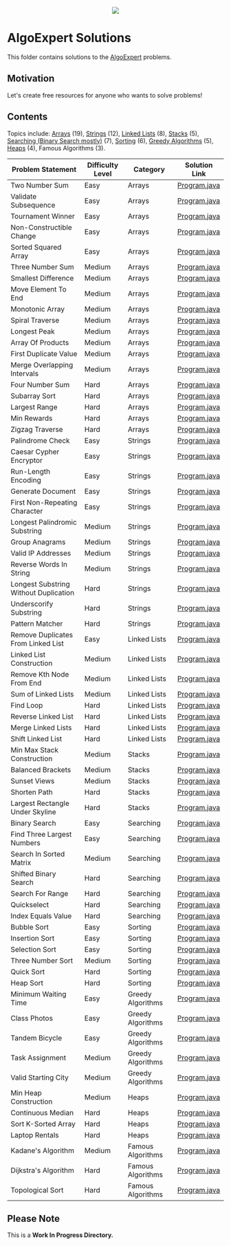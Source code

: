 <p align="center">
  <img src="https://raw.githubusercontent.com/alpha037/Data-Structures-and-Algorithms/main/AlgoExSolutions/img/algoexpert.png">
</p>

# AlgoExpert Solutions

This folder contains solutions to the [AlgoExpert](https://algoexpert.io) problems.

## Motivation

Let's create free resources for anyone who wants to solve problems!

## Contents

Topics include: [Arrays](https://www.geeksforgeeks.org/arrays-in-java/) (19), [Strings](https://www.geeksforgeeks.org/strings-in-java/) (12), [Linked Lists](https://www.geeksforgeeks.org/implementing-a-linked-list-in-java-using-class/) (8), [Stacks](https://www.geeksforgeeks.org/stack-data-structure-introduction-program/) (5), [Searching (Binary Search mostly)](https://www.geeksforgeeks.org/binary-search/) (7), [Sorting](https://www.geeksforgeeks.org/sorting-algorithms/#algo) (6), [Greedy Algorithms](https://www.geeksforgeeks.org/greedy-algorithms/) (5), [Heaps](https://www.geeksforgeeks.org/binary-heap/) (4), Famous Algorithms (3).

| Problem Statement                     | Difficulty Level | Category          | Solution Link                                                        |
| ------------------------------------- | ---------------- | ----------------- | -------------------------------------------------------------------- |
| Two Number Sum                        | Easy             | Arrays            | [Program.java](Easy/TwoNumberSum/Program.java)                       |
| Validate Subsequence                  | Easy             | Arrays            | [Program.java](Easy/ValidateSubSequence/Program.java)                |
| Tournament Winner                     | Easy             | Arrays            | [Program.java](Easy/TournamentWinner/Program.java)                   |
| Non-Constructible Change              | Easy             | Arrays            | [Program.java](Easy/NonConstructibleChange/Program.java)             |
| Sorted Squared Array                  | Easy             | Arrays            | [Program.java](Easy/SortedSquaredArray/Program.java)                 |
| Three Number Sum                      | Medium           | Arrays            | [Program.java](Medium/ThreeNumberSum/Program.java)                   |
| Smallest Difference                   | Medium           | Arrays            | [Program.java](Medium/SmallestDifference/Program.java)               |
| Move Element To End                   | Medium           | Arrays            | [Program.java](Medium/MoveElementToEnd/Program.java)                 |
| Monotonic Array                       | Medium           | Arrays            | [Program.java](Medium/MonotonicArray/Program.java)                   |
| Spiral Traverse                       | Medium           | Arrays            | [Program.java](Medium/SpiralTraverse/Program.java)                   |
| Longest Peak                          | Medium           | Arrays            | [Program.java](Medium/LongestPeak/Program.java)                      |
| Array Of Products                     | Medium           | Arrays            | [Program.java](Medium/ArrayofProducts/Program.java)                  |
| First Duplicate Value                 | Medium           | Arrays            | [Program.java](Medium/FirstDuplicateValue/Program.java)              |
| Merge Overlapping Intervals           | Medium           | Arrays            | [Program.java](Medium/MergeOverlappingIntervals/Program.java)        |
| Four Number Sum                       | Hard             | Arrays            | [Program.java](Hard/FourNumberSum/Program.java)                      |
| Subarray Sort                         | Hard             | Arrays            | [Program.java](Hard/SubarraySort/Program.java)                       |
| Largest Range                         | Hard             | Arrays            | [Program.java](Hard/LargestRange/Program.java)                       |
| Min Rewards                           | Hard             | Arrays            | [Program.java](Hard/MinRewards/Program.java)                         |
| Zigzag Traverse                       | Hard             | Arrays            | [Program.java](Hard/ZigzagTraverse/Program.java)                     |
| Palindrome Check                      | Easy             | Strings           | [Program.java](Easy/PalindromeCheck/Program.java)                    |
| Caesar Cypher Encryptor               | Easy             | Strings           | [Program.java](Easy/CaesarCipherEncryptor/Program.java)              |
| Run-Length Encoding                   | Easy             | Strings           | [Program.java](Easy/RunLengthEncoding/Program.java)                  |
| Generate Document                     | Easy             | Strings           | [Program.java](Easy/GenerateDocument/Program.java)                   |
| First Non-Repeating Character         | Easy             | Strings           | [Program.java](Easy/FirstNonRepeatingCharacter/Program.java)         |
| Longest Palindromic Substring         | Medium           | Strings           | [Program.java](Medium/LongestPalindromicSubstring/Program.java)      |
| Group Anagrams                        | Medium           | Strings           | [Program.java](Medium/GroupAnagrams/Program.java)                    |
| Valid IP Addresses                    | Medium           | Strings           | [Program.java](Medium/ValidIPAddresses/Program.java)                 |
| Reverse Words In String               | Medium           | Strings           | [Program.java](Medium/ReverseWordsInAString/Program.java)            |
| Longest Substring Without Duplication | Hard             | Strings           | [Program.java](Hard/LongestSubstringWithoutDuplication/Program.java) |
| Underscorify Substring                | Hard             | Strings           | [Program.java](Hard/UnderscorifySubstring/Program.java)              |
| Pattern Matcher                       | Hard             | Strings           | [Program.java](Hard/PatternMatcher/Program.java)                     |
| Remove Duplicates From Linked List    | Easy             | Linked Lists      | [Program.java](Easy/RemoveDuplicatesFromLinkedList/Program.java)     |
| Linked List Construction              | Medium           | Linked Lists      | [Program.java](Medium/LinkedListConstruction/Program.java)           |
| Remove Kth Node From End              | Medium           | Linked Lists      | [Program.java](Medium/RemoveKthNodeFromTheEnd/Program.java)          |
| Sum of Linked Lists                   | Medium           | Linked Lists      | [Program.java](Medium/SumofLinkedLists/Program.java)                 |
| Find Loop                             | Hard             | Linked Lists      | [Program.java](Hard/FindLoop/Program.java)                           |
| Reverse Linked List                   | Hard             | Linked Lists      | [Program.java](Hard/ReverseLinkedList/Program.java)                  |
| Merge Linked Lists                    | Hard             | Linked Lists      | [Program.java](Hard/MergeLinkedList/Program.java)                    |
| Shift Linked List                     | Hard             | Linked Lists      | [Program.java](Hard/ShiftLinkedList/Program.java)                    |
| Min Max Stack Construction            | Medium           | Stacks            | [Program.java](Medium/MinMaxStackConstruction/Program.java)          |
| Balanced Brackets                     | Medium           | Stacks            | [Program.java](Medium/BalancedBrackets/Program.java)                 |
| Sunset Views                          | Medium           | Stacks            | [Program.java](Medium/SunsetViews/Program.java)                      |
| Shorten Path                          | Hard             | Stacks            | [Program.java](Hard/ShortenPath/Program.java)                        |
| Largest Rectangle Under Skyline       | Hard             | Stacks            | [Program.java](Hard/LargestRectangleUnderSkyline/Program.java)       |
| Binary Search                         | Easy             | Searching         | [Program.java](Easy/BinarySearch/Program.java)                       |
| Find Three Largest Numbers            | Easy             | Searching         | [Program.java](Easy/FindThreeLargestNumbers/Program.java)            |
| Search In Sorted Matrix               | Medium           | Searching         | [Program.java](Medium/SearchInSortedMatrix/Program.java)             |
| Shifted Binary Search                 | Hard             | Searching         | [Program.java](Hard/ShiftedBinarySearch/Program.java)                |
| Search For Range                      | Hard             | Searching         | [Program.java](Hard/SearchForRange/Program.java)                     |
| Quickselect                           | Hard             | Searching         | [Program.java](Hard/Quickselect/Program.java)                        |
| Index Equals Value                    | Hard             | Searching         | [Program.java](Hard/IndexEqualsValue/Program.java)                   |
| Bubble Sort                           | Easy             | Sorting           | [Program.java](Easy/BubbleSort/Program.java)                         |
| Insertion Sort                        | Easy             | Sorting           | [Program.java](Easy/InsertionSort/Program.java)                      |
| Selection Sort                        | Easy             | Sorting           | [Program.java](Easy/SelectionSort/Program.java)                      |
| Three Number Sort                     | Medium           | Sorting           | [Program.java](Medium/ThreeNumberSort/Program.java)                  |
| Quick Sort                            | Hard             | Sorting           | [Program.java](Hard/QuickSort/Program.java)                          |
| Heap Sort                             | Hard             | Sorting           | [Program.java](Hard/HeapSort/Program.java)                           |
| Minimum Waiting Time                  | Easy             | Greedy Algorithms | [Program.java](Easy/MinimumWaitingTime/Program.java)                 |
| Class Photos                          | Easy             | Greedy Algorithms | [Program.java](Easy/ClassPhotos/Program.java)                        |
| Tandem Bicycle                        | Easy             | Greedy Algorithms | [Program.java](Easy/TandemBicycle/Program.java)                      |
| Task Assignment                       | Medium           | Greedy Algorithms | [Program.java](Medium/TaskAssignment/Program.java)                   |
| Valid Starting City                   | Medium           | Greedy Algorithms | [Program.java](Medium/ValidStartingCity/Program.java)                |
| Min Heap Construction                 | Medium           | Heaps             | [Program.java](Medium/MinHeapConstruction/Program.java)              |
| Continuous Median                     | Hard             | Heaps             | [Program.java](Hard/ContinuousMedian/Program.java)                   |
| Sort K-Sorted Array                   | Hard             | Heaps             | [Program.java](Hard/SortKSortedArray/Program.java)                   |
| Laptop Rentals                        | Hard             | Heaps             | [Program.java](Hard/LaptopRentals/Program.java)                      |
| Kadane's Algorithm                    | Medium           | Famous Algorithms | [Program.java](Medium/KadanesAlgorithm/Program.java)                 |
| Dijkstra's Algorithm                  | Hard             | Famous Algorithms | [Program.java](Hard/DijkstrasAlgorithm/Program.java)                 |
| Topological Sort                      | Hard             | Famous Algorithms | [Program.java](Hard/TopologicalSort/Program.java)                    |

## Please Note

This is a **Work In Progress Directory.** <br/>
